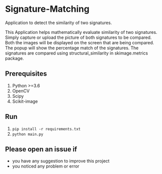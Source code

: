 # Signature-Matching
Application to detect the similarity of two signatures.

This Application helps mathematically evaluate similarity of two signatures. 
Simply capture or upload the picture of both signatures to be compared.
Both the images will be displayed on the screen that are being compared.
The popup will show the percentage match of the signatures.
The signatures are compared using structural_similarity in skimage.metrics package.

## Prerequisites
1. Python >=3.6
2. OpenCV
3. Scipy
4. Scikit-image

## Run
1. `pip install -r requirements.txt`
2. `python main.py`


## Please open an issue if
* you have any suggestion to improve this project
* you noticed any problem or error
